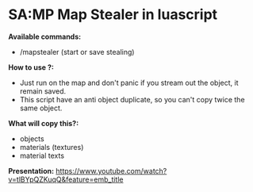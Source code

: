 # SA:MP Map Stealer in luascript

**Available commands:**
- /mapstealer (start or save stealing)

**How to use ?:**
- Just run on the map and don't panic if you stream out the object, it remain saved.
- This script have an anti object duplicate, so you can't copy twice the same object.

**What will copy this?:**
- objects
- materials (textures)
- material texts

**Presentation:**
https://www.youtube.com/watch?v=tlBYpQZKuqQ&feature=emb_title
